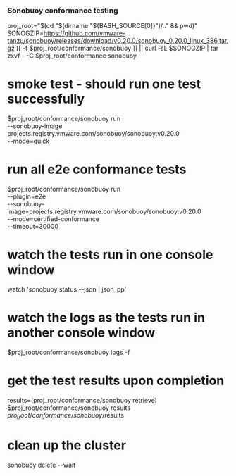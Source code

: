 
### Sonobuoy conformance testing

proj_root="$(cd "$(dirname "${BASH_SOURCE[0]}")/.." && pwd)"
SONOGZIP=https://github.com/vmware-tanzu/sonobuoy/releases/download/v0.20.0/sonobuoy_0.20.0_linux_386.tar.gz
[[ -f $proj_root/conformance/sonobuoy ]] || curl -sL $SONOGZIP | tar zxvf - -C $proj_root/conformance sonobuoy

# smoke test - should run one test successfully

$proj_root/conformance/sonobuoy run\
 --sonobuoy-image projects.registry.vmware.com/sonobuoy/sonobuoy:v0.20.0\
 --mode=quick

# run all e2e conformance tests

$proj_root/conformance/sonobuoy run\
 --plugin=e2e\
 --sonobuoy-image=projects.registry.vmware.com/sonobuoy/sonobuoy:v0.20.0\
 --mode=certified-conformance\
 --timeout=30000

# watch the tests run in one console window

watch 'sonobuoy status --json | json_pp'

# watch the logs as the tests run in another console window

$proj_root/conformance/sonobuoy logs -f

# get the test results upon completion

results=$($proj_root/conformance/sonobuoy retrieve)
$proj_root/conformance/sonobuoy results $proj_root/conformance/sonobuoy/$results

# clean up the cluster

sonobuoy delete --wait